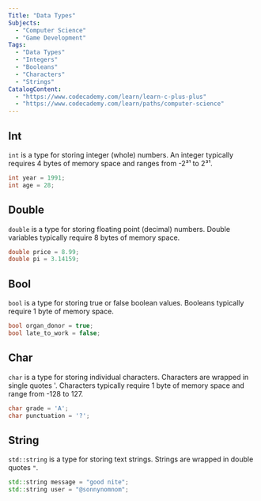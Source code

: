 ```yaml
---
Title: "Data Types"
Subjects:
  - "Computer Science"
  - "Game Development"
Tags: 
  - "Data Types"
  - "Integers"
  - "Booleans"
  - "Characters"
  - "Strings"
CatalogContent:
  - "https://www.codecademy.com/learn/learn-c-plus-plus"
  - "https://www.codecademy.com/learn/paths/computer-science"
---
```


## Int

`int` is a type for storing integer (whole) numbers. An integer typically requires 4 bytes of memory space and ranges from -2³¹ to 2³¹.

```cpp
int year = 1991;
int age = 28;
```

## Double

`double` is a type for storing floating point (decimal) numbers. Double variables typically require 8 bytes of memory space.

```cpp
double price = 8.99;
double pi = 3.14159;
```

## Bool

`bool` is a type for storing true or false boolean values. Booleans typically require 1 byte of memory space.

```cpp
bool organ_donor = true;
bool late_to_work = false;
```

## Char

`char` is a type for storing individual characters. Characters are wrapped in single quotes '. Characters typically require 1 byte of memory space and range from -128 to 127.

```cpp
char grade = 'A';
char punctuation = '?';
```

## String

`std::string` is a type for storing text strings. Strings are wrapped in double quotes `"`.

```cpp
std::string message = "good nite";
std::string user = "@sonnynomnom";
 ```
